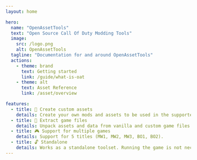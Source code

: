 ```yaml
---
layout: home

hero:
  name: "OpenAssetTools"
  text: "Open Source Call Of Duty Modding Tools"
  image:
    src: /logo.png
    alt: OpenAssetTools
  tagline: "Documentation for and around OpenAssetTools"
  actions:
    - theme: brand
      text: Getting started
      link: /guide/what-is-oat
    - theme: alt
      text: Asset Reference
      link: /asset/overview

features:
  - title: 🔧 Create custom assets
    details: Create your own mods and assets to be used in the supported games.
  - title: 📂 Extract game files
    details: Unpack assets and data from vanilla and custom game files.
  - title: 🎮 Support for multiple games
    details: Support for 5 titles (MW1, MW2, MW3, BO1, BO2).
  - title: 🔓 Standalone
    details: Works as a standalone toolset. Running the game is not necessary.
---
```

